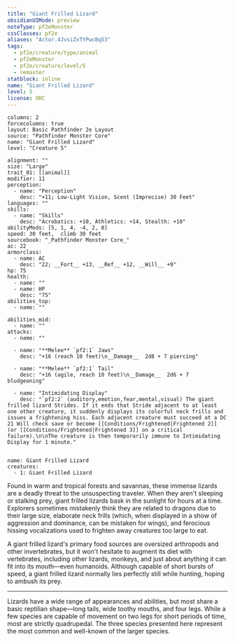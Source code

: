 ```yaml
---
title: "Giant Frilled Lizard"
obsidianUIMode: preview
noteType: pf2eMonster
cssClasses: pf2e
aliases: "Actor.4JvsiZxTYPwcBq53" 
tags:
  - pf2e/creature/type/animal
  - pf2eMonster
  - pf2e/creature/level/5
  - remaster
statblock: inline
name: "Giant Frilled Lizard"
level: 5
license: ORC
---
```


```statblock
columns: 2
forcecolumns: true
layout: Basic Pathfinder 2e Layout
source: "Pathfinder Monster Core"
name: "Giant Frilled Lizard"
level: "Creature 5"

alignment: ""
size: "Large"
trait_01: [[animal]]
modifier: 11
perception:
  - name: "Perception"
    desc: "+11; Low-Light Vision, Scent (Imprecise) 30 Feet"
languages: ""
skills:
  - name: "Skills"
    desc: "Acrobatics: +10, Athletics: +14, Stealth: +10"
abilityMods: [5, 1, 4, -4, 2, 0]
speed: 30 feet,  climb 30 feet
sourcebook: "_Pathfinder Monster Core_"
ac: 22
armorclass:
  - name: AC
    desc: "22; __Fort__ +13, __Ref__ +12, __Will__ +9"
hp: 75
health:
  - name: ""
  - name: HP
    desc: "75"
abilities_top:
  - name: ""

abilities_mid:
  - name: ""
attacks:
  - name: ""

  - name: "**Melee** `pf2:1` Jaws"
    desc: "+16 (reach 10 feet)\n__Damage__  2d8 + 7 piercing"

  - name: "**Melee** `pf2:1` Tail"
    desc: "+16 (agile, reach 10 feet)\n__Damage__  2d6 + 7 bludgeoning"

  - name: "Intimidating Display"
    desc: "`pf2:2` (auditory,emotion,fear,mental,visual) The giant frilled lizard Strides. If it ends that Stride adjacent to at least one other creature, it suddenly displays its colorful neck frills and issues a frightening hiss. Each adjacent creature must succeed at a DC 21 Will check save or become [[Conditions/Frightened|Frightened 2]] (or [[Conditions/Frightened|Frightened 3]] on a critical failure).\n\nThe creature is then temporarily immune to Intimidating Display for 1 minute."
 
```

```encounter-table
name: Giant Frilled Lizard
creatures:
  - 1: Giant Frilled Lizard
```



Found in warm and tropical forests and savannas, these immense lizards are a deadly threat to the unsuspecting traveler. When they aren't sleeping or stalking prey, giant frilled lizards bask in the sunlight for hours at a time. Explorers sometimes mistakenly think they are related to dragons due to their large size, elaborate neck frills (which, when displayed in a show of aggression and dominance, can be mistaken for wings), and ferocious hissing vocalizations used to frighten away creatures too large to eat.

A giant frilled lizard's primary food sources are oversized arthropods and other invertebrates, but it won't hesitate to augment its diet with vertebrates, including other lizards, monkeys, and just about anything it can fit into its mouth—even humanoids. Although capable of short bursts of speed, a giant frilled lizard normally lies perfectly still while hunting, hoping to ambush its prey.

* * *

Lizards have a wide range of appearances and abilities, but most share a basic reptilian shape—long tails, wide toothy mouths, and four legs. While a few species are capable of movement on two legs for short periods of time, most are strictly quadrupedal. The three species presented here represent the most common and well-known of the larger species.
